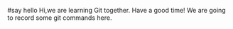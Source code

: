 #say hello
Hi,we are learning Git together.
Have a good time!
We are going to record some git commands here.
